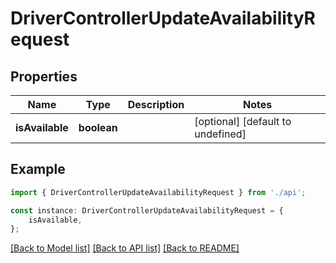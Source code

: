 # DriverControllerUpdateAvailabilityRequest


## Properties

Name | Type | Description | Notes
------------ | ------------- | ------------- | -------------
**isAvailable** | **boolean** |  | [optional] [default to undefined]

## Example

```typescript
import { DriverControllerUpdateAvailabilityRequest } from './api';

const instance: DriverControllerUpdateAvailabilityRequest = {
    isAvailable,
};
```

[[Back to Model list]](../README.md#documentation-for-models) [[Back to API list]](../README.md#documentation-for-api-endpoints) [[Back to README]](../README.md)

